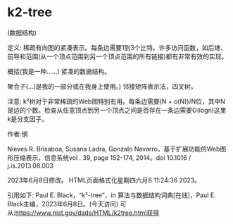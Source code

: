 # k2-tree


(数据结构)



定义:
稀疏有向图的紧凑表示。每条边需要1到3个比特。许多访问函数，如后继、前导和范围(从一个顶点范围到另一个顶点范围的所有链接)都有非常有效的实现。



概括(我是一种……)
紧凑的数据结构。



聚合子(…)是我的一部分或在我身上使用。)
邻接矩阵表示法，四叉树。



注意:
k²树对于非常稀疏的Web图特别有用。每条边需要(N + o(N))/N位，其中N是边的个数。检查从任意顶点到另一个顶点之间是否存在一条边需要O(logn)这里k是分支因子。


作者:钢


Nieves R. Brisaboa, Susana Ladra, Gonzalo Navarro，基于扩展功能的Web图形压缩表示，信息系统vol . 39, page 152-174, 2014。doi 10.1016 / j.is.2013.08.003








2023年6月8日修改。
HTML页面格式化星期四六月8 11:24:36 2023。



引用如下:
Paul E. Black，“k²-tree”，in
算法与数据结构词典[在线]，Paul E. Black主编，2023年6月8日。(今天访问)
可从:https://www.nist.gov/dads/HTML/k2tree.html获得